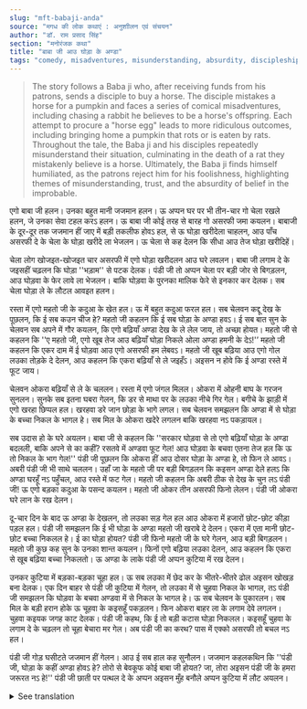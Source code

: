 ```yaml
---
slug: "mft-babaji-anda"
source: "मगध की लोक कथाएं : अनुशाीलन एवं संचयन"
author: "डॉ. राम प्रसाद सिंह"
section: "मनोरंजक कथा"
title: "बाबा जी आउ घोड़ा के अण्डा"
tags: "comedy, misadventures, misunderstanding, absurdity, discipleship"
---
```

<blockquote>
The story follows a Baba ji who, after receiving funds from his patrons, sends a disciple to buy a horse. The disciple mistakes a horse for a pumpkin and faces a series of comical misadventures, including chasing a rabbit he believes to be a horse's offspring. Each attempt to procure a "horse egg" leads to more ridiculous outcomes, including bringing home a pumpkin that rots or is eaten by rats. Throughout the tale, the Baba ji and his disciples repeatedly misunderstand their situation, culminating in the death of a rat they mistakenly believe is a horse. Ultimately, the Baba ji finds himself humiliated, as the patrons reject him for his foolishness, highlighting themes of misunderstanding, trust, and the absurdity of belief in the improbable.
</blockquote>

एगो बाबा जी हलन। उनका बहुत मानी जजमान हलन। ऊ अप्पन घर पर भी तीन-चार गो चेला रखले हलन, जे उनका सेवा टहल करऽ हलन। ऊ बाबा जी कोई तरह से बारह गो असरफी जमा कयलन। बाबाजी के दूर-दूर तक जजमान हीं जाए में बड़ी तकलीफ होवऽ हल, से ऊ घोड़ा खरीदेला चाहलन, आउ पाँच असरफी दे के चेला के घोड़ा खरीदे ला भेजलन। ऊ चेला से कह देलन कि सीधा आउ तेज घोड़ा खरीदिहें। 

चेला लोग खोजइत-खोजइत चार असरफी में एगो घोड़ा खरीदलन आउ घरे लवलन। बाबा जी लगाम दे के जइसहीं चढ़लन कि घोड़ा ''भड़ाम'' से पटक देलक। पंडी जी तो अप्पन चेला पर बड़ी जोर से बिगड़लन, आउ घोड़वा के फेर लावे ला भेजलन। बाकि घोड़वा के पुरनका मालिक फेरे से इनकार कर देलक। सब चेला घोड़ा ले के लौटल आवइत हलन। 

रस्ता में एगो महतो जी के कदुआ के खेत हल। ऊ में बहुत कदुआ फरल हल। सब चेलवन कद्दू देख के पूछलन, कि ई सब कउन चीज हे? महतो जी कहलन कि ई सब घोड़ा के अण्डा हवऽ। ई सब बात सुन के चेलवन सब अपने में गौर कयलन, कि एगो बढ़ियाँ अण्डा देख के ले लेल जाय, तो अच्छा होयत। महतो जी से कहलन कि ''ए महतो जी, एगो खूब तेज आउ बढ़ियाँ घोड़ा निकले ओला अण्डा हमनी के देऽ!'’ महतो जी कहलन कि एकर दाम में ई घोड़वा आउ एगो असरफी हम लेबवऽ। महतो जी खूब बढ़िया आउ एगो गोल लउका तोड़के दे देलन, आउ कहलन कि एकरा बढ़ियाँ से ले जइहँऽ। अइसन न होवे कि ई अण्डा रस्ते में फूट जाय। 

चेलवन ओकरा बढ़ियाँ से ले के चललन। रस्ता में एगो जंगल मिलल। ओकरा में ओहनी बाघ के गरजन सुनलन। सुनके सब इतना घबरा गेलन, कि डर से माथा पर के लउका नीचे गिर गेल। बगीचे के झाड़ी में एगो खरहा छिप्पल हल। खरहवा डरे जान छोड़ा के भागे लगल। सब चेलवन समझलन कि अण्डा में से घोड़ा के बच्चा निकल के भागल हे। सब मिल के ओकरा खदेरे लगलन बाकि खरहवा नऽ पकड़ायल।
 
सब उदास हो के घरे अयलन। बाबा जी से कहलन कि ''सरकार घोड़वा से तो एगो बढ़ियाँ घोड़ा के अण्डा बदलली, बाकि अपने से का कहीं? रसतवे में अण्डवा फूट गेल! आउ घोड़वा के बचवा एतना तेज हल कि ऊ तो निकल के भाग गेल!'' पंडी जी पूछलन कि ओकरा हीं आउ दोसर घोड़ा के अण्डा हे, तो फिन ले आवऽ। अबरी पंडी जी भी साथे चललन। उहाँ जा के महतो जी पर बड़ी बिगड़लन कि कइसन अण्डा देले हलऽ कि अण्डा घरहूँ नऽ पहुँचल, आउ रस्ते में फट गेल। महतो जी कहलन कि अबरी ठीक से देख के चुन लऽ पंडी जी! ऊ एगो बड़का कदुआ के पसन्द कयलन। महतो जी ओकर तीन असरफी फिनो लेलन। पंडी जी ओकरा घरे लान के रख देलन। 

दू-चार दिन के बाद ऊ अण्डा के देखलन, तो लउका सड़ गेल हल आउ ओकरा में हजारों छोट-छोट कीड़ा पड़ल हल। पंडी जी समझलन कि ई भी घोड़ा के अण्डा महतो जी खराबे दे देलन। एकरा में एता मानी छोट-छोट बच्चा निकलल हे। ई का घोड़ा होयत? पंडी जी फिनो महतो जी के घरे गेलन, आउ बड़ी बिगड़लन। महतो जी कुछ कह सुन के उनका शान्त कयलन। फिनों एगो बढ़िया लउका देलन, आउ कहलन कि एकरा से खूब बढ़िया बच्चा निकलतो। ऊ अण्डा के लाके पंडी जी अप्पन कुटिया में रख देलन। 

उनकर कुटिया में बड़का-बड़का चूहा हल। ऊ सब लउका में छेद कर के भीतरे-भीतरे ढोल अइसन खोखड़ बना देलक। एक दिन बाहर से पंडी जी कुटिया में गेलन, तो लउका में से चुहवा निकल के भागल, तऽ पंडी जी समझलन कि घोड़वा के बचवा अण्डवा में से निकल के भागल हे। ऊ सब चेलवन के पुकारलन। सब मिल के बड़ी हरान होके ऊ चूहवा के कइसहूँ पकड़लन। फिन ओकरा बाहर ला के लगाम देवे लगलन। चुहवा कइयक जगह काट देलक। पंडी जी कहथ, कि ई तो बड़ी कटास घोड़ा निकलल। कइसहूँ चुहवा के लगाम दे के चढ़लन तो चूहा बेचारा मर गेल। अब पंडी जी का करथ? पास में एक्को असरफी तो बचल नऽ हल। 

पंडी जी गोड़ घसीटते जजमान हीं गेलन। आउ ई सब हाल कह सुनौलन। जजमान कहलकथिन कि ''पंडी जी, घोड़ा के कहीं अण्डा होवऽ हे? तोरो से बेवकूफ कोई बाबा जी होयत? जा, तोरा अइसन पंडी जी के हमरा जरूरत नऽ हे!'' पंडी जी छाती पर पत्थल दे के अप्पन अइसन मुँह बनौले अप्पन कुटिया में लौट अयलन। 


<details>
<summary>See translation</summary>

There was a Baba ji who was highly regarded by his patrons. He also kept three or four disciples at his home, who served him. Baba ji somehow managed to collect twelve ashrafis. Since it was quite troublesome for him to travel far to visit his patrons, he decided to buy a horse and sent one of his disciples to buy it with five ashrafis. He instructed the disciple to purchase a fast and strong horse.

The disciple searched and found a horse for four ashrafis and brought it home. As soon as Baba ji mounted the horse with the reins in hand, the horse threw him off with a "thud." The priest became quite angry with his disciple and sent him to bring the horse back. However, the original owner of the horse refused to take it back. All the disciples returned without the horse.

On the way, they encountered a field of pumpkins belonging to a landowner. There were many pumpkins growing there. Seeing the pumpkins, the disciples asked what they were. The landowner said those were horse eggs. Hearing this, the disciples thought it would be good to take one well-formed egg. They asked the landowner, "Oh landowner, give us a good, fast, and strong horse that comes from these eggs!" The landowner said that he would take the horse and one ashrafi as payment. The landowner gave them a nice and round pumpkin and told them to carry it carefully, so it doesn't break on the way.

The disciples carefully took it away. They encountered a jungle along the way, where they heard the roar of a tiger. Hearing this, they became so frightened that they dropped the pumpkin from their heads. A rabbit that had been hiding in the bushes of the garden got scared and started to run away. The disciples thought that the horse's offspring had come out of the egg and was running away. They all chased after it, but the rabbit couldn't be caught.

Everyone returned home feeling dejected. They told Baba ji, "Sir, we exchanged the horse for a good horse's egg, but what can we say? The egg broke on the way! And the horse's offspring was so fast that it ran away!" The priest asked if there was another horse's egg, then they should bring it as well. This time the priest went along with them. Upon reaching there, he got very angry at the landowner for giving them such an egg, which never even reached home and broke on the way. The landowner said, "This time, choose carefully, oh priest!" He picked a bigger pumpkin. The landowner took three ashrafis for it. The priest brought it home and kept it.

After two or four days, when he looked at the pumpkin, it had rotted, and there were thousands of tiny insects inside it. The priest realized that this too was a ruined horse's egg given by the landowner. It had small, insignificant offspring inside it. How could this be a horse? The priest went back to the landowner again and expressed his displeasure. The landowner calmed him down after some exchange of words. He then gave him another fine pumpkin, saying it would definitely hatch into good offspring. The priest took the egg and placed it in his hut.

In his hut, there were large rats. They chewed through the pumpkin and created a hollow space inside. One day, when the priest came into his hut from outside, a rat ran out from the pumpkin, and the priest thought that a horse offspring had escaped from the egg. He called all the disciples. Together, they were very surprised and somehow managed to catch the rat. They then took it outside and tried to put a bridle on it. The rat bit them several times. The priest said, "This is a strong horse!" Somehow, they managed to put a saddle on the rat, but it died in the process. Now what was the priest to do? There wasn't even one ashrafi left with him.

The priest dragged his feet and went to his patrons. He told them all that had happened. The patrons said, "Priest, is there any horse egg at all? You must be foolish to believe some Baba ji! Go, we don't need a priest like you!" The priest returned to his hut with a heavy heart, feeling dejected and making a face full of disappointment.
</details>
